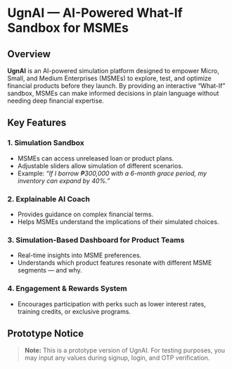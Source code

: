 # UgnAI — AI-Powered What-If Sandbox for MSMEs

## Overview

**UgnAI** is an AI-powered simulation platform designed to empower Micro, Small, and Medium Enterprises (MSMEs) to explore, test, and optimize financial products before they launch. By providing an interactive “What-If” sandbox, MSMEs can make informed decisions in plain language without needing deep financial expertise.

## Key Features

### 1. Simulation Sandbox

- MSMEs can access unreleased loan or product plans.
- Adjustable sliders allow simulation of different scenarios.
- Example: _“If I borrow ₱300,000 with a 6-month grace period, my inventory can expand by 40%.”_

### 2. Explainable AI Coach

- Provides guidance on complex financial terms.
- Helps MSMEs understand the implications of their simulated choices.

### 3. Simulation-Based Dashboard for Product Teams

- Real-time insights into MSME preferences.
- Understands which product features resonate with different MSME segments — and why.

### 4. Engagement & Rewards System

- Encourages participation with perks such as lower interest rates, training credits, or exclusive programs.

## Prototype Notice

> **Note:** This is a prototype version of UgnAI. For testing purposes, you may input any values during signup, login, and OTP verification.
